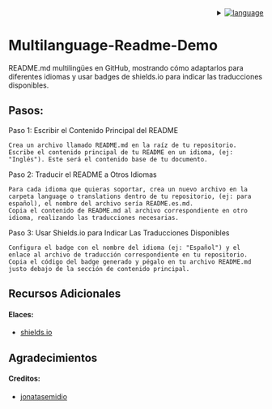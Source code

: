 <div align='right'>
   <details>
      <summary>
         <a href="#">
            <img alt="language" src="https://img.shields.io/badge/Languages-brightgreen?style=social&logo=googletranslate&labelColor=%23151515&color=%230866FF">
         </a>   
      </summary>
      <br>
      <a href="#">
         <img alt="es_ES" src="https://img.shields.io/badge/Espa%C3%B1ol-brightgreen?style=flat-square&logo=70px&label=%F0%9F%87%AA%F0%9F%87%B8&labelColor=%23151515&color=%230866FF">
      </a>
      <br>      
      <a href="https://github.com/DaniDeDos/Multilanguage-Readme-Demo/tree/main">
         <img alt="us_US" src="https://img.shields.io/badge/Ingl%C3%A9s%20|-brightgreen?style=flat-square&label=%F0%9F%87%BA%F0%9F%87%B2&labelColor=%23151515&color=%230866FF">
      </a>
      <br>
   </details>
</div>

<h1>Multilanguage-Readme-Demo</h1>

<p>README.md multilingües en GitHub, mostrando cómo adaptarlos para diferentes idiomas y usar badges de shields.io para indicar las traducciones disponibles.</p>

<h2>Pasos:</h2>
Paso 1: Escribir el Contenido Principal del README

    Crea un archivo llamado README.md en la raíz de tu repositorio.
    Escribe el contenido principal de tu README en un idioma, (ej: "Inglés"). Este será el contenido base de tu documento.

Paso 2: Traducir el README a Otros Idiomas

    Para cada idioma que quieras soportar, crea un nuevo archivo en la carpeta language o translations dentro de tu repositorio, (ej: para español), el nombre del archivo sería README.es.md.
    Copia el contenido de README.md al archivo correspondiente en otro idioma, realizando las traducciones necesarias.

Paso 3: Usar Shields.io para Indicar Las Traducciones Disponibles

    Configura el badge con el nombre del idioma (ej: "Español") y el enlace al archivo de traducción correspondiente en tu repositorio.
    Copia el código del badge generado y pégalo en tu archivo README.md justo debajo de la sección de contenido principal.

<h2>Recursos Adicionales</h2>
<h4>Elaces:</h4>
<ul>
   <li>
      <a target="_blank" rel="noreferrer" href="https://shields.io/badges">
      shields.io
      </a>
   </li>
</ul>

<h2>Agradecimientos</h2>
<h4>Creditos:</h4>
<ul>
   <li>
      <a target="_blank" rel="noreferrer" href="https://github.com/jonatasemidio/multilanguage-readme-pattern/tree/master">
      jonatasemidio
      </a>
   </li>
</ul>
<!--
- **Special thanks to**
  - [jonatasemidio](https://github.com/jonatasemidio/multilanguage-readme-pattern/tree/master)
--!>
